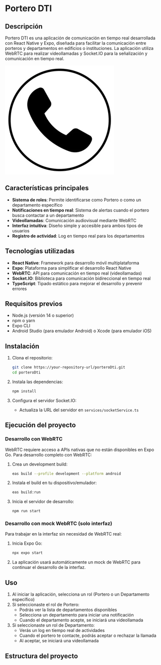 # Portero DTI

## Descripción

Portero DTI es una aplicación de comunicación en tiempo real desarrollada con React Native y Expo, diseñada para facilitar la comunicación entre porteros y departamentos en edificios o instituciones. La aplicación utiliza WebRTC para realizar videollamadas y Socket.IO para la señalización y comunicación en tiempo real.

![Portero DTI App](/assets/icon.png)

## Características principales

- **Sistema de roles**: Permite identificarse como Portero o como un departamento específico
- **Notificaciones en tiempo real**: Sistema de alertas cuando el portero busca contactar a un departamento
- **Videollamadas**: Comunicación audiovisual mediante WebRTC
- **Interfaz intuitiva**: Diseño simple y accesible para ambos tipos de usuarios
- **Registro de actividad**: Log en tiempo real para los departamentos

## Tecnologías utilizadas

- **React Native**: Framework para desarrollo móvil multiplataforma
- **Expo**: Plataforma para simplificar el desarrollo React Native
- **WebRTC**: API para comunicación en tiempo real (videollamadas)
- **Socket.IO**: Biblioteca para comunicación bidireccional en tiempo real
- **TypeScript**: Tipado estático para mejorar el desarrollo y prevenir errores

## Requisitos previos

- Node.js (versión 14 o superior)
- npm o yarn
- Expo CLI
- Android Studio (para emulador Android) o Xcode (para emulador iOS)

## Instalación

1. Clona el repositorio:
   ```bash
   git clone https://your-repository-url/porteroDti.git
   cd porteroDti
   ```

2. Instala las dependencias:
   ```bash
   npm install
   ```

3. Configura el servidor Socket.IO:
   - Actualiza la URL del servidor en `services/socketService.ts`

## Ejecución del proyecto

### Desarrollo con WebRTC

WebRTC requiere acceso a APIs nativas que no están disponibles en Expo Go. Para desarrollo completo con WebRTC:

1. Crea un development build:
   ```bash
   eas build --profile development --platform android
   ```

2. Instala el build en tu dispositivo/emulador:
   ```bash
   eas build:run
   ```

3. Inicia el servidor de desarrollo:
   ```bash
   npm run start
   ```

### Desarrollo con mock WebRTC (solo interfaz)

Para trabajar en la interfaz sin necesidad de WebRTC real:

1. Inicia Expo Go:
   ```bash
   npx expo start
   ```

2. La aplicación usará automáticamente un mock de WebRTC para continuar el desarrollo de la interfaz.

## Uso

1. Al iniciar la aplicación, selecciona un rol (Portero o un Departamento específico)
2. Si seleccionaste el rol de Portero:
   - Podrás ver la lista de departamentos disponibles
   - Selecciona un departamento para iniciar una notificación
   - Cuando el departamento acepte, se iniciará una videollamada
3. Si seleccionaste un rol de Departamento:
   - Verás un log en tiempo real de actividades
   - Cuando el portero te contacte, podrás aceptar o rechazar la llamada
   - Al aceptar, se iniciará una videollamada

## Estructura del proyecto
